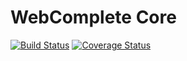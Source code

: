 # WebComplete Core

[![Build Status](https://travis-ci.org/web-complete/core.svg?branch=master)](https://travis-ci.org/web-complete/core)
[![Coverage Status](https://coveralls.io/repos/github/web-complete/core/badge.svg?branch=master)](https://coveralls.io/github/web-complete/core?branch=master)

